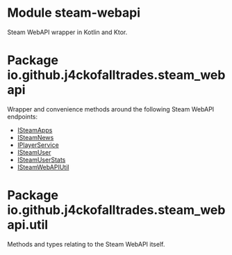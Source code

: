 # Module steam-webapi

Steam WebAPI wrapper in Kotlin and Ktor.

# Package io.github.j4ckofalltrades.steam_webapi

Wrapper and convenience methods around the following Steam WebAPI endpoints:

 - [ISteamApps](https://partner.steamgames.com/doc/webapi/ISteamApps)
 - [ISteamNews](https://partner.steamgames.com/doc/webapi/ISteamNews)
 - [IPlayerService](https://partner.steamgames.com/doc/webapi/IPlayerService)
 - [ISteamUser](https://partner.steamgames.com/doc/webapi/ISteamUser)
 - [ISteamUserStats](https://partner.steamgames.com/doc/webapi/ISteamUserStats)
 - [ISteamWebAPIUtil](https://partner.steamgames.com/doc/webapi/ISteamWebAPIUtil)

# Package io.github.j4ckofalltrades.steam_webapi.util

Methods and types relating to the Steam WebAPI itself.
